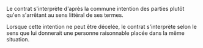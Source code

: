 Le contrat s'interprète d'après la commune intention des parties plutôt qu'en s'arrêtant au sens littéral de ses termes. 


  

 Lorsque cette intention ne peut être décelée, le contrat s'interprète selon le sens que lui donnerait une personne raisonnable placée dans la même situation. 


  

  
